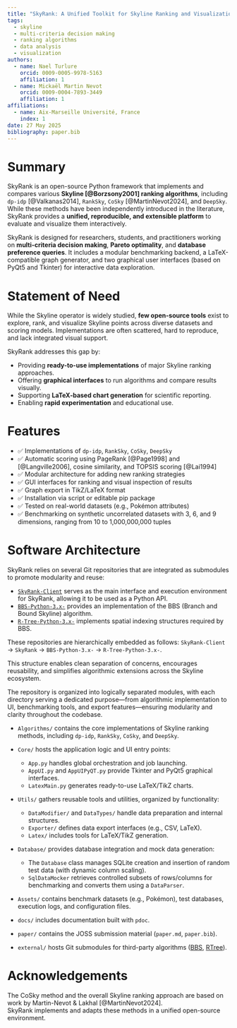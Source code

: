 ```yaml
---
title: "SkyRank: A Unified Toolkit for Skyline Ranking and Visualization"
tags:
  - skyline
  - multi-criteria decision making
  - ranking algorithms
  - data analysis
  - visualization
authors:
  - name: Nael Turlure
    orcid: 0009-0005-9978-5163
    affiliation: 1
  - name: Mickaël Martin Nevot
    orcid: 0009-0004-7893-3449
    affiliation: 1
affiliations:
  - name: Aix-Marseille Université, France
    index: 1
date: 27 May 2025
bibliography: paper.bib
---
```


# Summary

SkyRank is an open-source Python framework that implements and compares various **Skyline [@Borzsony2001] ranking algorithms**, including `dp-idp` [@Valkanas2014], `RankSky`, `CoSky` [@MartinNevot2024], and `DeepSky`. While these methods have been independently introduced in the literature, SkyRank provides a **unified, reproducible, and extensible platform** to evaluate and visualize them interactively.

SkyRank is designed for researchers, students, and practitioners working on **multi-criteria decision making**, **Pareto optimality**, and **database preference queries**. It includes a modular benchmarking backend, a LaTeX-compatible graph generator, and two graphical user interfaces (based on PyQt5 and Tkinter) for interactive data exploration.

# Statement of Need

While the Skyline operator is widely studied, **few open-source tools** exist to explore, rank, and visualize Skyline points across diverse datasets and scoring models. Implementations are often scattered, hard to reproduce, and lack integrated visual support.

SkyRank addresses this gap by:

- Providing **ready-to-use implementations** of major Skyline ranking approaches.
- Offering **graphical interfaces** to run algorithms and compare results visually.
- Supporting **LaTeX-based chart generation** for scientific reporting.
- Enabling **rapid experimentation** and educational use.

# Features

- ✅ Implementations of `dp-idp`, `RankSky`, `CoSky`, `DeepSky`
- ✅ Automatic scoring using PageRank [@Page1998] and [@Langville2006], cosine similarity, and TOPSIS scoring [@Lai1994]
- ✅ Modular architecture for adding new ranking strategies
- ✅ GUI interfaces for ranking and visual inspection of results
- ✅ Graph export in TikZ/LaTeX format
- ✅ Installation via script or editable pip package
- ✅ Tested on real-world datasets (e.g., Pokémon attributes)
- ✅ Benchmarking on synthetic uncorrelated datasets with 3, 6, and 9 dimensions, ranging from 10 to 1,000,000,000 tuples

# Software Architecture

SkyRank relies on several Git repositories that are integrated as submodules to promote modularity and reuse:

- [`SkyRank-Client`](https://github.com/Turlure-Nael-23018992/SkyRank-Client) serves as the main interface and execution environment for SkyRank, allowing it to be used as a Python API.
- [`BBS-Python-3.x-`](https://github.com/Turlure-Nael-23018992/BBS-Python-3.x-) provides an implementation of the BBS (Branch and Bound Skyline) algorithm.
- [`R-Tree-Python-3.x-`](https://github.com/Turlure-Nael-23018992/R-Tree-Python-3.x-) implements spatial indexing structures required by BBS.

These repositories are hierarchically embedded as follows:
`SkyRank-Client` → `SkyRank` → `BBS-Python-3.x-` → `R-Tree-Python-3.x-`.

This structure enables clean separation of concerns, encourages reusability, and simplifies algorithmic extensions across the Skyline ecosystem.

The repository is organized into logically separated modules, with each directory serving a dedicated purpose—from algorithmic implementation to UI, benchmarking tools, and export features—ensuring modularity and clarity throughout the codebase.

- `Algorithms/` contains the core implementations of Skyline ranking methods, including `dp-idp`, `RankSky`, `CoSky`, and `DeepSky`.

- `Core/` hosts the application logic and UI entry points:
  - `App.py` handles global orchestration and job launching.
  - `AppUI.py` and `AppUIPyQT.py` provide Tkinter and PyQt5 graphical interfaces.
  - `LatexMain.py` generates ready-to-use LaTeX/TikZ charts.

- `Utils/` gathers reusable tools and utilities, organized by functionality:
  - `DataModifier/` and `DataTypes/` handle data preparation and internal structures.
  - `Exporter/` defines data export interfaces (e.g., CSV, LaTeX).
  - `Latex/` includes tools for LaTeX/TikZ generation.

- `Database/` provides database integration and mock data generation:
  - The `Database` class manages SQLite creation and insertion of random test data (with dynamic column scaling).
  - `SqlDataMocker` retrieves controlled subsets of rows/columns for benchmarking and converts them using a `DataParser`.

- `Assets/` contains benchmark datasets (e.g., Pokémon), test databases, execution logs, and configuration files.

- `docs/` includes documentation built with `pdoc`.

- `paper/` contains the JOSS submission material (`paper.md`, `paper.bib`).

- `external/` hosts Git submodules for third-party algorithms ([BBS](https://github.com/Turlure-Nael-23018992/BBS-Python-3.x-), [RTree](https://github.com/Turlure-Nael-23018992/R-Tree-Python-3.x-)).

# Acknowledgements

The CoSky method and the overall Skyline ranking approach are based on work by Martin-Nevot & Lakhal [@MartinNevot2024].  
SkyRank implements and adapts these methods in a unified open-source environment.